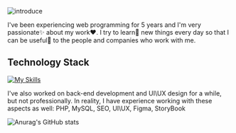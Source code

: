 <img src='./banner.jpg' alt='introduce'/>

<p>
I've been experiencing web programming for 5 years and I'm very passionate✨ about my work❤. I try to learn🧐 new things every day so that I can be useful💪 to the people and companies who work with me.
</p>

## Technology Stack
[![My Skills](https://skillicons.dev/icons?i=html,css,js,ts,react,next,mui,emotion,styledcomponents,figma,git,github,redux,sass,vite,vscode)](https://skillicons.dev)

<p>I've also worked on back-end development and UI\UX design for a while, but not professionally. In reality, I have experience working with these aspects as well: PHP, MySQL, SEO, UI\UX, Figma, StoryBook</p>

![Anurag's GitHub stats](https://github-readme-stats-zaxs.vercel.app/api?username=kasra-habibbeygi&show=reviews,discussions_started,discussions_answered,prs_merged,prs_merged_percentage)


